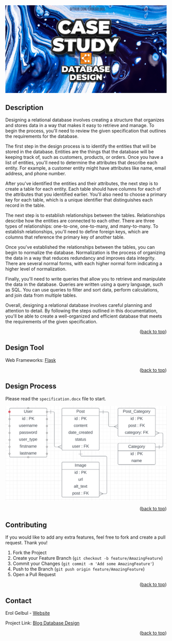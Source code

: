 <div id="top"></div>

<div style="text-align:center"><img src="images/cover_image.jpg" /></div>

<!-- ABOUT THE PROJECT -->
## Description

Designing a relational database involves creating a structure that organizes and stores data in a way that makes it easy to retrieve and manage. To begin the process, you'll need to review the given specification that outlines the requirements for the database.

The first step in the design process is to identify the entities that will be stored in the database. Entities are the things that the database will be keeping track of, such as customers, products, or orders. Once you have a list of entities, you'll need to determine the attributes that describe each entity. For example, a customer entity might have attributes like name, email address, and phone number.

After you've identified the entities and their attributes, the next step is to create a table for each entity. Each table should have columns for each of the attributes that you identified earlier. You'll also need to choose a primary key for each table, which is a unique identifier that distinguishes each record in the table.

The next step is to establish relationships between the tables. Relationships describe how the entities are connected to each other. There are three types of relationships: one-to-one, one-to-many, and many-to-many. To establish relationships, you'll need to define foreign keys, which are columns that reference the primary key of another table.

Once you've established the relationships between the tables, you can begin to normalize the database. Normalization is the process of organizing the data in a way that reduces redundancy and improves data integrity. There are several normal forms, with each higher normal form indicating a higher level of normalization.

Finally, you'll need to write queries that allow you to retrieve and manipulate the data in the database. Queries are written using a query language, such as SQL. You can use queries to filter and sort data, perform calculations, and join data from multiple tables.

Overall, designing a relational database involves careful planning and attention to detail. By following the steps outlined in this documentation, you'll be able to create a well-organized and efficient database that meets the requirements of the given specification.

<p align="right">(<a href="#top">back to top</a>)</p>

<!-- TOOL -->
## Design Tool

Web Frameworks: [Flask](https://www.lucidchart.com/pages/)

<p align="right">(<a href="#top">back to top</a>)</p>


<!-- DESIGN PROCESS -->
## Design Process

Please read the `specification.docx` file to start.

<div style="text-align:center"><img src="images/00 base.png" /></div>

<p align="right">(<a href="#top">back to top</a>)</p>


<!-- CONTRIBUTING -->
## Contributing

If you would like to add any extra features, feel free to fork and create a pull request. Thank you!

1. Fork the Project
2. Create your Feature Branch (`git checkout -b feature/AmazingFeature`)
3. Commit your Changes (`git commit -m 'Add some AmazingFeature'`)
4. Push to the Branch (`git push origin feature/AmazingFeature`)
5. Open a Pull Request

<p align="right">(<a href="#top">back to top</a>)</p>




<!-- CONTACT -->
## Contact

Erol Gelbul - [Website](http://www.erolgelbul.com)

Project Link: [Blog Database Design](https://github.com/ErolGelbul/blog_db_design)

<p align="right">(<a href="#top">back to top</a>)</p>
